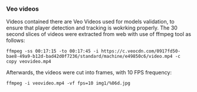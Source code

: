### Veo videos

Videos contained there are Veo Videos used for models validation, to ensure that player detection and tracking is wokrking properly. The 30 second slices of videos were extracted from web with use of ffmpeg tool as follows:

```
ffmpeg -ss 00:17:15 -to 00:17:45 -i https://c.veocdn.com/0917fd50-bae8-49a9-b12d-bad42d0f7236/standard/machine/e49850c6/video.mp4 -c copy veovideo.mp4
```

Afterwards, the videos were cut into frames, with 10 FPS frequency:

```
ffmpeg -i veovideo.mp4 -vf fps=10 img1/%06d.jpg
```
